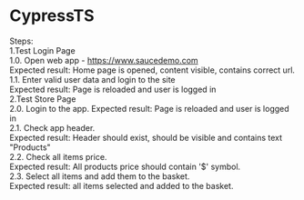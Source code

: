 # CypressTS
Steps:<br />
1.Test Login Page <br />
1.0. Open web app - https://www.saucedemo.com <br />
Expected result: Home page is opened, content visible, contains correct url. <br />
1.1. Enter valid user data and login to the site <br />
Expected result: Page is reloaded and user is logged in <br />
2.Test Store Page <br />
2.0. Login to the app.
Expected result: Page is reloaded and user is logged in <br />
2.1. Check app header.<br />
Expected result: Header should exist, should be visible and contains text "Products" <br />
2.2. Check all items price. <br />
Expected result: All products price should contain '$' symbol.<br />
2.3. Select all items and add them to the basket.<br />
Expected result: all items selected and added to the basket.<br />

